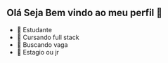 ## Olá Seja Bem vindo ao meu perfil 👋


- 🔭 Estudante
- 🌱 Cursando full stack
- 🤔 Buscando vaga
- 💬 Estagio ou jr


